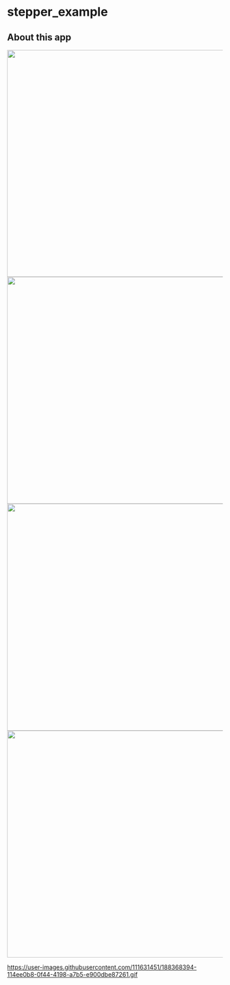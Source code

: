 # stepper_example

## About this app 
<img src="https://user-images.githubusercontent.com/111631451/190565218-97959782-598b-41f5-ad41-6a2257e0d050.png" style="height:530px"/><img src="https://user-images.githubusercontent.com/111631451/190564979-bec9e456-931f-486d-997f-f1244ff48991.png" style="height:530px"/><img src="https://user-images.githubusercontent.com/111631451/190565021-2f2f07b2-018b-4229-8845-459399987c42.png" style="height:530px"/><img src="https://user-images.githubusercontent.com/111631451/190565094-100f9475-7461-4b33-bf1b-0714d44f3d0a.png" style="height:530px"/>

https://user-images.githubusercontent.com/111631451/188368394-114ee0b8-0f44-4198-a7b5-e900dbe87261.gif
